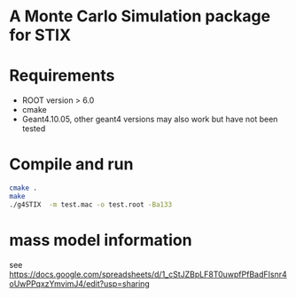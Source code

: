 # A Monte Carlo Simulation package for STIX
# Requirements
- ROOT version > 6.0
- cmake
- Geant4.10.05, other geant4 versions may also work but have not been tested
# Compile and run
```sh
cmake .
make
./g4STIX  -m test.mac -o test.root -Ba133
```
# mass model information
see https://docs.google.com/spreadsheets/d/1_cStJZBpLF8T0uwpfPfBadFIsnr4oUwPPqxzYmvimJ4/edit?usp=sharing


